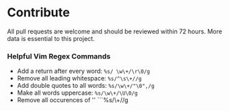 # Contribute
All pull requests are welcome and should be reviewed within 72 hours. More data is essential to this project.

### Helpful Vim Regex Commands
- Add a return after every word: ```%s/ \w\+/\r\0/g```  
- Remove all leading whitespace: ```%s/^\s\+//g```  
- Add double quotes to all words: ```%s/\w\+/"\0",/g```  
- Make all words uppercase: ```%s/\w\+/\U\0/g```  
- Remove all occurences of '\' ```%s/\\\+//g  
